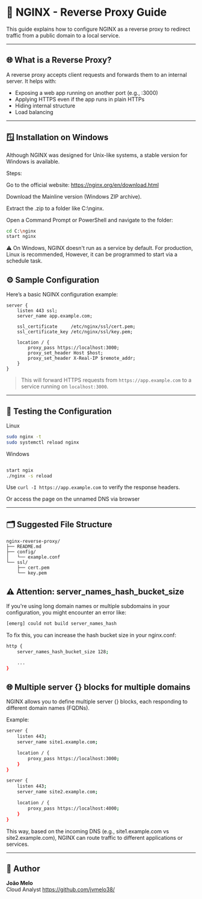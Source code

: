 # 🔁 NGINX - Reverse Proxy Guide

This guide explains how to configure NGINX as a reverse proxy to redirect traffic from a public domain to a local service.

---

## 🌐 What is a Reverse Proxy?

A reverse proxy accepts client requests and forwards them to an internal server. It helps with:

- Exposing a web app running on another port (e.g., :3000)
- Applying HTTPS even if the app runs in plain HTTPs
- Hiding internal structure
- Load balancing

---

## 🪟 Installation on Windows

Although NGINX was designed for Unix-like systems, a stable version for Windows is available.

Steps:

Go to the official website: https://nginx.org/en/download.html

Download the Mainline version (Windows ZIP archive).

Extract the .zip to a folder like C:\nginx.

Open a Command Prompt or PowerShell and navigate to the folder:

```bash
cd C:\nginx
start nginx
```
⚠️ On Windows, NGINX doesn't run as a service by default. For production, Linux is recommended, However, it can be programmed to start via a schedule task.

## ⚙️ Sample Configuration

Here’s a basic NGINX configuration example:

```nginx
server {
    listen 443 ssl;
    server_name app.example.com;

    ssl_certificate     /etc/nginx/ssl/cert.pem;
    ssl_certificate_key /etc/nginx/ssl/key.pem;

    location / {
        proxy_pass https://localhost:3000;
        proxy_set_header Host $host;
        proxy_set_header X-Real-IP $remote_addr;
    }
}
```

> This will forward HTTPS requests from `https://app.example.com` to a service running on `localhost:3000`.

---

## 🧪 Testing the Configuration

Linux 

```bash
sudo nginx -t
sudo systemctl reload nginx
```
Windows 

```bash 

start ngix
./nginx -s reload

```

Use `curl -I https://app.example.com` to verify the response headers.

Or access the page on the unnamed DNS via browser

---

## 🗂️ Suggested File Structure

```
nginx-reverse-proxy/
├── README.md
├── config/
│   └── example.conf
└── ssl/
    ├── cert.pem
    └── key.pem
```

## ⚠️ Attention: server_names_hash_bucket_size

If you're using long domain names or multiple subdomains in your configuration, you might encounter an error like:

```bash
[emerg] could not build server_names_hash
```

To fix this, you can increase the hash bucket size in your nginx.conf:

```bash
http {
    server_names_hash_bucket_size 128;

    ...
}
```

## 🌐 Multiple server {} blocks for multiple domains

NGINX allows you to define multiple server {} blocks, each responding to different domain names (FQDNs).

Example:

```bash
server {
    listen 443;
    server_name site1.example.com;

    location / {
        proxy_pass https://localhost:3000;
    }
}

server {
    listen 443;
    server_name site2.example.com;

    location / {
        proxy_pass https://localhost:4000;
    }
}

```
This way, based on the incoming DNS (e.g., site1.example.com vs site2.example.com), NGINX can route traffic to different applications or services.

---

## 👤 Author

**João Melo**  
Cloud Analyst
https://github.com/jvmelo38/
